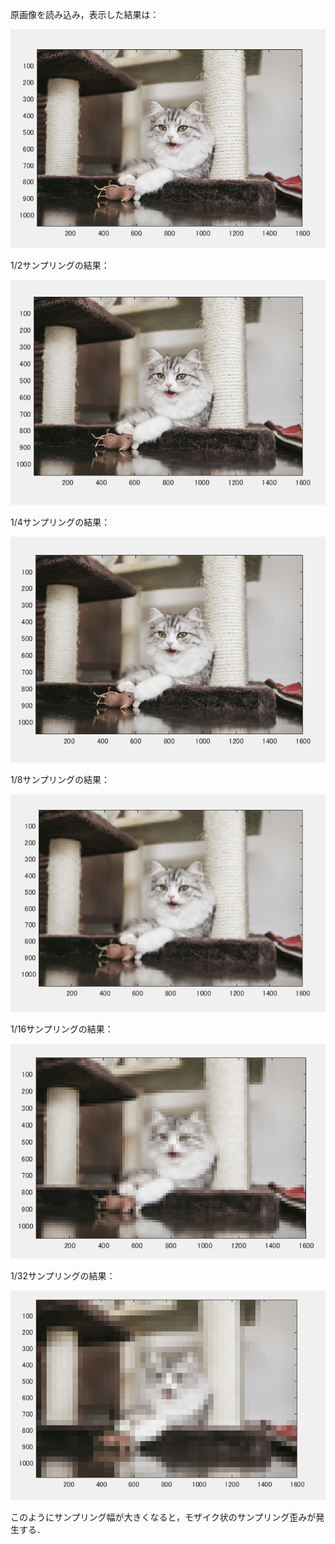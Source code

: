 原画像を読み込み，表示した結果は：

![](https://github.com/suuzoudan/homework/blob/master/cat1.PNG?raw=true)


1/2サンプリングの結果：

![](https://github.com/suuzoudan/homework/blob/master/s1cat.PNG?raw=true)


1/4サンプリングの結果：

![](https://github.com/suuzoudan/homework/blob/master/s2cat.PNG?raw=true)



1/8サンプリングの結果：

![](https://github.com/suuzoudan/homework/blob/master/s3cat.PNG?raw=true)


1/16サンプリングの結果：

![](https://github.com/suuzoudan/homework/blob/master/s4cat.PNG?raw=true)


1/32サンプリングの結果：

![](https://github.com/suuzoudan/homework/blob/master/s5cat.PNG?raw=true)



このようにサンプリング幅が大きくなると，モザイク状のサンプリング歪みが発生する．

